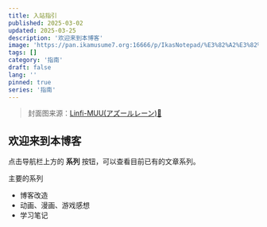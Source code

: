 ```yaml
---
title: 入站指引
published: 2025-03-02
updated: 2025-03-25
description: '欢迎来到本博客'
image: 'https://pan.ikamusume7.org:16666/p/IkasNotepad/%E3%82%A2%E3%82%BA%E3%83%BC%E3%83%AB%E3%83%AC%E3%83%BC%E3%83%B3.webp?sign=RpQ7Ng3nEUImndPdVLxAXiaEanrYHHKXBu5xl3-8UZ8=:0'
tags: []
category: '指南'
draft: false 
lang: ''
pinned: true
series: '指南'
---
```


> 封面图来源：[Linfi-MUU(アズールレーン)🔗](https://www.pixiv.net/artworks/63069334)

## 欢迎来到本博客

点击导航栏上方的 **系列** 按钮，可以查看目前已有的文章系列。

主要的系列
- 博客改造
- 动画、漫画、游戏感想
- 学习笔记